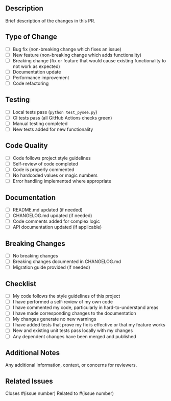 ## Description
Brief description of the changes in this PR.

## Type of Change
- [ ] Bug fix (non-breaking change which fixes an issue)
- [ ] New feature (non-breaking change which adds functionality)
- [ ] Breaking change (fix or feature that would cause existing functionality to not work as expected)
- [ ] Documentation update
- [ ] Performance improvement
- [ ] Code refactoring

## Testing
- [ ] Local tests pass (`python test_pysee.py`)
- [ ] CI tests pass (all GitHub Actions checks green)
- [ ] Manual testing completed
- [ ] New tests added for new functionality

## Code Quality
- [ ] Code follows project style guidelines
- [ ] Self-review of code completed
- [ ] Code is properly commented
- [ ] No hardcoded values or magic numbers
- [ ] Error handling implemented where appropriate

## Documentation
- [ ] README.md updated (if needed)
- [ ] CHANGELOG.md updated (if needed)
- [ ] Code comments added for complex logic
- [ ] API documentation updated (if applicable)

## Breaking Changes
- [ ] No breaking changes
- [ ] Breaking changes documented in CHANGELOG.md
- [ ] Migration guide provided (if needed)

## Checklist
- [ ] My code follows the style guidelines of this project
- [ ] I have performed a self-review of my own code
- [ ] I have commented my code, particularly in hard-to-understand areas
- [ ] I have made corresponding changes to the documentation
- [ ] My changes generate no new warnings
- [ ] I have added tests that prove my fix is effective or that my feature works
- [ ] New and existing unit tests pass locally with my changes
- [ ] Any dependent changes have been merged and published

## Additional Notes
Any additional information, context, or concerns for reviewers.

## Related Issues
Closes #(issue number)
Related to #(issue number)
